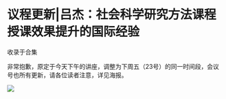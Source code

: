 # 议程更新|吕杰：社会科学研究方法课程授课效果提升的国际经验


收录于合集

  

非常抱歉，原定于今天下午的讲座，调整为下周五（23号）的同一时间段，会议号也所有更新，请各位读者注意，详见海报。

  

![](/images/234/2.jpeg)

